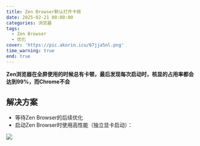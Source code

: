 ```yaml
---
title: Zen Browser默认打开卡顿
date: 2025-02-21 00:00:00
categories: 浏览器
tags:
  - Zen Browser
  - 优化
cover: 'https://pic.akorin.icu/67jja5nl.png'
time_warning: true
end: true
---
```


**Zen浏览器在全屏使用的时候总有卡顿，最后发现每次启动时，核显的占用率都会达到99%，而Chrome不会**

## 解决方案

- 等待Zen Browser的后续优化
- 启动Zen Browser时使用高性能（独立显卡启动）：

![](https://pub-3f9780acd0d54f9dabe63c0a1ab77225.r2.dev/20250221164427234.png)

<!-- more -->

